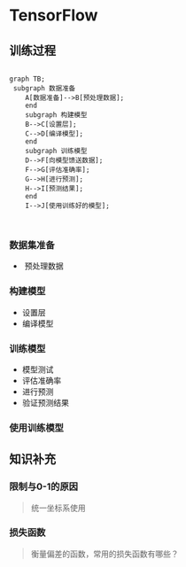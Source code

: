 # TensorFlow

## 训练过程

```mermaid

graph TB;
 subgraph 数据准备
	A[数据准备]-->B[预处理数据];
	end
	subgraph 构建模型
	B-->C[设置层];
	C-->D[编译模型];
	end
	subgraph 训练模型
	D-->F[向模型馈送数据];
    F-->G[评估准确率];
    G-->H[进行预测];
    H-->I[预测结果];
    end
    I-->J[使用训练好的模型];
    
	
```

### 数据集准备

* ​	预处理数据

###  构建模型

* 设置层
* 编译模型

### 训练模型

* 模型测试
* 评估准确率
* 进行预测
* 验证预测结果

### 使用训练模型



## 知识补充

###  限制与0-1的原因

>  统一坐标系使用



### 损失函数

> 衡量偏差的函数，常用的损失函数有哪些？



